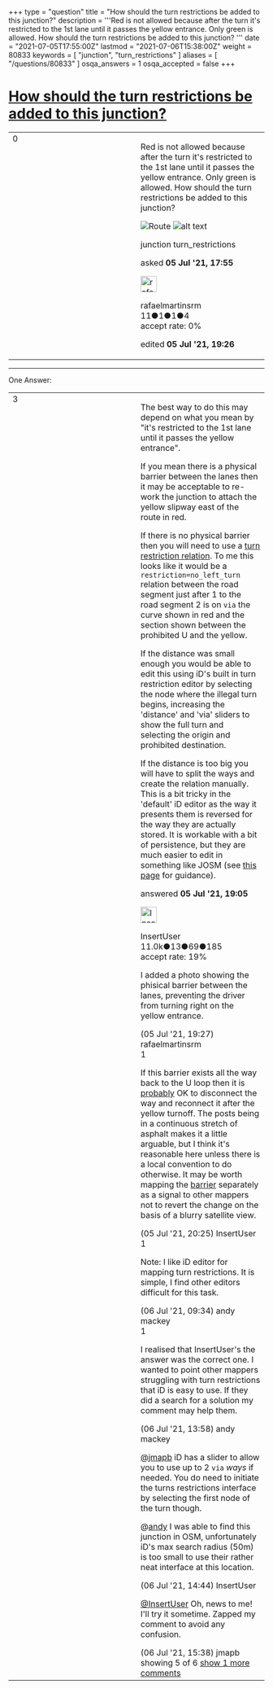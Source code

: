 +++
type = "question"
title = "How should the turn restrictions be added to this junction?"
description = '''Red is not allowed because after the turn it&#x27;s restricted to the 1st lane until it passes the yellow entrance. Only green is allowed. How should the turn restrictions be added to this junction?  '''
date = "2021-07-05T17:55:00Z"
lastmod = "2021-07-06T15:38:00Z"
weight = 80833
keywords = [ "junction", "turn_restrictions" ]
aliases = [ "/questions/80833" ]
osqa_answers = 1
osqa_accepted = false
+++

<div class="headNormal">

# [How should the turn restrictions be added to this junction?](/questions/80833/how-should-the-turn-restrictions-be-added-to-this-junction)

</div>

<div id="main-body">

<div id="askform">

<table id="question-table" style="width:100%;">
<colgroup>
<col style="width: 50%" />
<col style="width: 50%" />
</colgroup>
<tbody>
<tr>
<td style="width: 30px; vertical-align: top"><div class="vote-buttons">
<span id="post-80833-upvote" class="ajax-command post-vote up" rel="nofollow" title="I like this post (click again to cancel)"> </span>
<div id="post-80833-score" class="post-score" title="current number of votes">
0
</div>
<span id="post-80833-downvote" class="ajax-command post-vote down" rel="nofollow" title="I dont like this post (click again to cancel)"> </span> <span id="favorite-mark" class="ajax-command favorite-mark" rel="nofollow" title="mark/unmark this question as favorite (click again to cancel)"> </span>
<div id="favorite-count" class="favorite-count">
&#10;</div>
</div></td>
<td><div id="item-right">
<div class="question-body">
<p>Red is not allowed because after the turn it's restricted to the 1st lane until it passes the yellow entrance. Only green is allowed. How should the turn restrictions be added to this junction?</p>
<p><img src="https://help.openstreetmap.org/upfiles/route_ECRGfuO.png" alt="Route" /> <img src="https://i.imgur.com/gqa6G7V.png" alt="alt text" /></p>
</div>
<div id="question-tags" class="tags-container tags">
<span class="post-tag tag-link-junction" rel="tag" title="see questions tagged &#39;junction&#39;">junction</span> <span class="post-tag tag-link-turn_restrictions" rel="tag" title="see questions tagged &#39;turn_restrictions&#39;">turn_restrictions</span>
</div>
<div id="question-controls" class="post-controls">
&#10;</div>
<div class="post-update-info-container">
<div class="post-update-info post-update-info-user">
<p>asked <strong>05 Jul '21, 17:55</strong></p>
<img src="https://secure.gravatar.com/avatar/5251709eae3d3cb648f498bbd4af06dd?s=32&amp;d=identicon&amp;r=g" class="gravatar" width="32" height="32" alt="rafaelmartinsrm&#39;s gravatar image" />
<p><span>rafaelmartinsrm</span><br />
<span class="score" title="11 reputation points">11</span><span title="1 badges"><span class="badge1">●</span><span class="badgecount">1</span></span><span title="1 badges"><span class="silver">●</span><span class="badgecount">1</span></span><span title="4 badges"><span class="bronze">●</span><span class="badgecount">4</span></span><br />
<span class="accept_rate" title="Rate of the user&#39;s accepted answers">accept rate:</span> <span title="rafaelmartinsrm has no accepted answers">0%</span></p>
</img>
</div>
<div class="post-update-info post-update-info-edited">
<p><span> edited <strong>05 Jul '21, 19:26</strong> </span></p>
</div>
</div>
<div id="comments-container-80833" class="comments-container">
&#10;</div>
<div id="comment-tools-80833" class="comment-tools">
&#10;</div>
<div class="clear">
&#10;</div>
<div id="comment-80833-form-container" class="comment-form-container">
&#10;</div>
<div class="clear">
&#10;</div>
</div></td>
</tr>
</tbody>
</table>

------------------------------------------------------------------------

<div class="tabBar">

<span id="sort-top"></span>

<div class="headQuestions">

One Answer:

</div>

</div>

<span id="80834"></span>

<div id="answer-container-80834" class="answer">

<table style="width:100%;">
<colgroup>
<col style="width: 50%" />
<col style="width: 50%" />
</colgroup>
<tbody>
<tr>
<td style="width: 30px; vertical-align: top"><div class="vote-buttons">
<span id="post-80834-upvote" class="ajax-command post-vote up" rel="nofollow" title="I like this post (click again to cancel)"> </span>
<div id="post-80834-score" class="post-score" title="current number of votes">
3
</div>
<span id="post-80834-downvote" class="ajax-command post-vote down" rel="nofollow" title="I dont like this post (click again to cancel)"> </span>
</div></td>
<td><div class="item-right">
<div class="answer-body">
<p>The best way to do this may depend on what you mean by "it's restricted to the 1st lane until it passes the yellow entrance".</p>
<p>If you mean there is a physical barrier between the lanes then it may be acceptable to re-work the junction to attach the yellow slipway east of the route in red.</p>
<p>If there is no physical barrier then you will need to use a <a href="https://wiki.openstreetmap.org/wiki/Relation:restriction">turn restriction relation</a>. To me this looks like it would be a <code>restriction=no_left_turn</code> relation between the road segment just after 1 to the road segment 2 is on <code>via</code> the curve shown in red and the section shown between the prohibited U and the yellow.</p>
<p>If the distance was small enough you would be able to edit this using iD's built in turn restriction editor by selecting the node where the illegal turn begins, increasing the 'distance' and 'via' sliders to show the full turn and selecting the origin and prohibited destination.</p>
<p>If the distance is too big you will have to split the ways and create the relation manually. This is a bit tricky in the 'default' iD editor as the way it presents them is reversed for the way they are actually stored. It is workable with a bit of persistence, but they are much easier to edit in something like JOSM (see <a href="https://wiki.openstreetmap.org/wiki/JOSM_Relations_and_Turn_Based_Restrictions">this page</a> for guidance).</p>
</div>
<div class="answer-controls post-controls">
&#10;</div>
<div class="post-update-info-container">
<div class="post-update-info post-update-info-user">
<p>answered <strong>05 Jul '21, 19:05</strong></p>
<img src="https://secure.gravatar.com/avatar/ec8a0cf213f9797ad1c1ae2c28c2332d?s=32&amp;d=identicon&amp;r=g" class="gravatar" width="32" height="32" alt="InsertUser&#39;s gravatar image" />
<p><span>InsertUser</span><br />
<span class="score" title="11005 reputation points"><span>11.0k</span></span><span title="13 badges"><span class="badge1">●</span><span class="badgecount">13</span></span><span title="69 badges"><span class="silver">●</span><span class="badgecount">69</span></span><span title="185 badges"><span class="bronze">●</span><span class="badgecount">185</span></span><br />
<span class="accept_rate" title="Rate of the user&#39;s accepted answers">accept rate:</span> <span title="InsertUser has 73 accepted answers">19%</span></p>
</img>
</div>
</div>
<div id="comments-container-80834" class="comments-container">
<span id="80835"></span>
<div id="comment-80835" class="comment">
<div id="post-80835-score" class="comment-score">
&#10;</div>
<div class="comment-text">
<p>I added a photo showing the phisical barrier between the lanes, preventing the driver from turning right on the yellow entrance.</p>
</div>
<div id="comment-80835-info" class="comment-info">
<span class="comment-age">(05 Jul '21, 19:27)</span> <span class="comment-user userinfo">rafaelmartinsrm</span>
</div>
</div>
<span id="80836"></span>
<div id="comment-80836" class="comment">
<div id="post-80836-score" class="comment-score">
1
</div>
<div class="comment-text">
<p>If this barrier exists all the way back to the U loop then it is <a href="https://wiki.openstreetmap.org/wiki/Editing_Standards_and_Conventions#Divided_highways">probably</a> OK to disconnect the way and reconnect it after the yellow turnoff. The posts being in a continuous stretch of asphalt makes it a little arguable, but I think it's reasonable here unless there is a local convention to do otherwise. It may be worth mapping the <a href="https://wiki.openstreetmap.org/wiki/Tag:barrier%3Dbollard">barrier</a> separately as a signal to other mappers not to revert the change on the basis of a blurry satellite view.</p>
</div>
<div id="comment-80836-info" class="comment-info">
<span class="comment-age">(05 Jul '21, 20:25)</span> <span class="comment-user userinfo">InsertUser</span>
</div>
</div>
<span id="80838"></span>
<div id="comment-80838" class="comment">
<div id="post-80838-score" class="comment-score">
1
</div>
<div class="comment-text">
<p>Note: I like iD editor for mapping turn restrictions. It is simple, I find other editors difficult for this task.</p>
</div>
<div id="comment-80838-info" class="comment-info">
<span class="comment-age">(06 Jul '21, 09:34)</span> <span class="comment-user userinfo">andy mackey</span>
</div>
</div>
<span id="80840"></span>
<div id="comment-80840" class="comment">
<div id="post-80840-score" class="comment-score">
1
</div>
<div class="comment-text">
<p>I realised that InsertUser's the answer was the correct one. I wanted to point other mappers struggling with turn restrictions that iD is easy to use. If they did a search for a solution my comment may help them.</p>
</div>
<div id="comment-80840-info" class="comment-info">
<span class="comment-age">(06 Jul '21, 13:58)</span> <span class="comment-user userinfo">andy mackey</span>
</div>
</div>
<span id="80842"></span>
<div id="comment-80842" class="comment">
<div id="post-80842-score" class="comment-score">
&#10;</div>
<div class="comment-text">
<p><a href="https://help.openstreetmap.org/users/14350/jmapb"></a><a href="https://help.openstreetmap.org/users/14350/jmapb">@jmapb</a> iD has a slider to allow you to use up to 2 <code>via</code> <em>ways</em> if needed. You do need to initiate the turns restrictions interface by selecting the first node of the turn though.</p>
<p>@<a href="https://help.openstreetmap.org/users/644/andy-mackey">andy</a> I was able to find this junction in OSM, unfortunately iD's max search radius (50m) is too small to use their rather neat interface at this location.</p>
</div>
<div id="comment-80842-info" class="comment-info">
<span class="comment-age">(06 Jul '21, 14:44)</span> <span class="comment-user userinfo">InsertUser</span>
</div>
</div>
<span id="80843"></span>
<div id="comment-80843" class="comment not_top_scorer">
<div id="post-80843-score" class="comment-score">
&#10;</div>
<div class="comment-text">
<p><a href="https://help.openstreetmap.org/users/4426/insertuser">@InsertUser</a> Oh, news to me! I'll try it sometime. Zapped my comment to avoid any confusion.</p>
</div>
<div id="comment-80843-info" class="comment-info">
<span class="comment-age">(06 Jul '21, 15:38)</span> <span class="comment-user userinfo">jmapb</span>
</div>
</div>
</div>
<div id="comment-tools-80834" class="comment-tools">
<span class="comments-showing"> showing 5 of 6 </span> <a href="#" class="show-all-comments-link">show 1 more comments</a>
</div>
<div class="clear">
&#10;</div>
<div id="comment-80834-form-container" class="comment-form-container">
&#10;</div>
<div class="clear">
&#10;</div>
</div></td>
</tr>
</tbody>
</table>

</div>

<div class="paginator-container-left">

</div>

</div>

</div>

